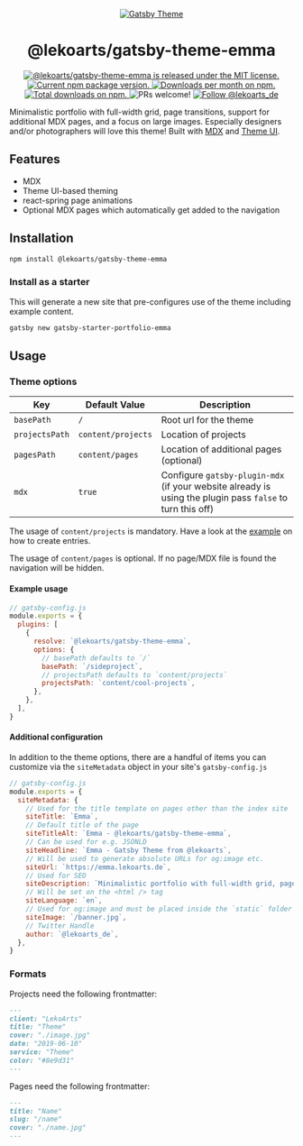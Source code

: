 <p align="center">
  <a href="https://themes.lekoarts.de">
    <img alt="Gatsby Theme" src="https://img.lekoarts.de/gatsby/gatsby-themes-illustration.png" />
  </a>
</p>
<h1 align="center">
  @lekoarts/gatsby-theme-emma
</h1>

<p align="center">
  <a href="https://github.com/LekoArts/gatsby-themes/blob/master/LICENSE">
    <img src="https://img.shields.io/badge/license-MIT-blue.svg" alt="@lekoarts/gatsby-theme-emma is released under the MIT license." />
  </a>
  <a href="https://www.npmjs.org/package/@lekoarts/gatsby-theme-emma">
    <img src="https://img.shields.io/npm/v/@lekoarts/gatsby-theme-emma.svg" alt="Current npm package version." />
  </a>
  <a href="https://npmcharts.com/compare/@lekoarts/gatsby-theme-emma?minimal=true">
    <img src="https://img.shields.io/npm/dm/@lekoarts/gatsby-theme-emma.svg" alt="Downloads per month on npm." />
  </a>
  <a href="https://npmcharts.com/compare/@lekoarts/gatsby-theme-emma?minimal=true">
    <img src="https://img.shields.io/npm/dt/@lekoarts/gatsby-theme-emma.svg" alt="Total downloads on npm." />
  </a>
  <img src="https://img.shields.io/badge/PRs-welcome-brightgreen.svg" alt="PRs welcome!" />
  <a href="https://twitter.com/intent/follow?screen_name=lekoarts_de">
      <img src="https://img.shields.io/twitter/follow/lekoarts_de.svg?label=Follow%20@lekoarts_de" alt="Follow @lekoarts_de" />
    </a>
</p>

Minimalistic portfolio with full-width grid, page transitions, support for additional MDX pages, and a focus on large images. Especially designers and/or photographers will love this theme! Built with [MDX](https://mdxjs.com/) and [Theme UI](https://theme-ui.com/).

## Features

- MDX
- Theme UI-based theming
- react-spring page animations
- Optional MDX pages which automatically get added to the navigation

## Installation

```sh
npm install @lekoarts/gatsby-theme-emma
```

### Install as a starter

This will generate a new site that pre-configures use of the theme including example content.

```sh
gatsby new gatsby-starter-portfolio-emma
```

## Usage

### Theme options

| Key            | Default Value       | Description                                                                                                |
|----------------|---------------------|------------------------------------------------------------------------------------------------------------|
| `basePath`     | `/`                 | Root url for the theme                                                                                     |
| `projectsPath` | `content/projects` | Location of projects                                                                                       |
| `pagesPath`    | `content/pages`    | Location of additional pages (optional)                                                                    |
| `mdx`          | `true`              | Configure `gatsby-plugin-mdx` (if your website already is using the plugin pass  `false` to turn this off) |

The usage of `content/projects` is mandatory. Have a look at the [example](https://github.com/LekoArts/gatsby-themes/tree/master/examples/emma) on how to create entries.

The usage of `content/pages` is optional. If no page/MDX file is found the navigation will be hidden.

#### Example usage

```js
// gatsby-config.js
module.exports = {
  plugins: [
    {
      resolve: `@lekoarts/gatsby-theme-emma`,
      options: {
        // basePath defaults to `/`
        basePath: `/sideproject`,
        // projectsPath defaults to `content/projects`
        projectsPath: `content/cool-projects`,
      },
    },
  ],
}
```

#### Additional configuration

In addition to the theme options, there are a handful of items you can customize via the `siteMetadata` object in your site's `gatsby-config.js`

```js
// gatsby-config.js
module.exports = {
  siteMetadata: {
    // Used for the title template on pages other than the index site
    siteTitle: `Emma`,
    // Default title of the page
    siteTitleAlt: `Emma - @lekoarts/gatsby-theme-emma`,
    // Can be used for e.g. JSONLD
    siteHeadline: `Emma - Gatsby Theme from @lekoarts`,
    // Will be used to generate absolute URLs for og:image etc.
    siteUrl: `https://emma.lekoarts.de`,
    // Used for SEO
    siteDescription: `Minimalistic portfolio with full-width grid, page transitions, support for additional MDX pages, and a focus on large images`,
    // Will be set on the <html /> tag
    siteLanguage: `en`,
    // Used for og:image and must be placed inside the `static` folder
    siteImage: `/banner.jpg`,
    // Twitter Handle
    author: `@lekoarts_de`,
  },
}
```

### Formats

Projects need the following frontmatter:

```md
---
client: "LekoArts"
title: "Theme"
cover: "./image.jpg"
date: "2019-06-10"
service: "Theme"
color: "#8e9d31"
---
```

Pages need the following frontmatter:

```md
---
title: "Name"
slug: "/name"
cover: "./name.jpg"
---
```
